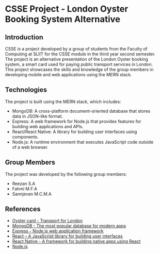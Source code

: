# CSSE Project - London Oyster Booking System Alternative

## Introduction

CSSE is a project developed by a group of students from the Faculty of Computing at SLIIT for the CSSE module in the third year second semester. The project is an alternative presentation of the London Oyster booking system, a smart card used for paying public transport services in London. This project showcases the skills and knowledge of the group members in developing mobile and web applications using the MERN stack.

## Technologies

The project is built using the MERN stack, which includes:

- MongoDB: A cross-platform document-oriented database that stores data in JSON-like format.
- Express: A web framework for Node.js that provides features for building web applications and APIs.
- React/React Native: A library for building user interfaces using components.
- Node.js: A runtime environment that executes JavaScript code outside of a web browser.

## Group Members

The project was developed by the following group members:

- Reezan S.A
- Fahmi M.F.A
- Sannjevan M.C.M.A

## References

- [Oyster card - Transport for London](https://www.tfl.gov.uk/fares-and-payments/oyster/what-is-an-oyster-card)
- [MongoDB - The most popular database for modern apps](https://www.mongodb.com/)
- [Express - Node.js web application framework](https://expressjs.com/)
- [React – A JavaScript library for building user interfaces](https://reactjs.org/)
- [React Native - A framework for building native apps using React](https://reactnative.dev/)
- [Node.js](https://nodejs.org/)


